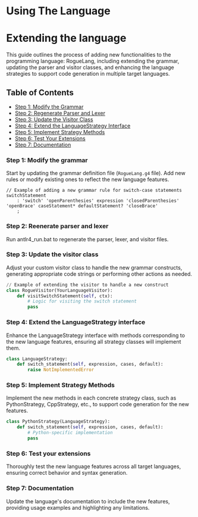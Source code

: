 #   Using The Language



#   Extending the language

This guide outlines the process of adding new functionalities to the programming language: RogueLang, including extending the grammar, updating the parser and visitor classes, and enhancing the language strategies to support code generation in multiple target languages.

## Table of Contents

- [Step 1: Modify the Grammar](#step-1-modify-the-grammar)
- [Step 2: Regenerate Parser and Lexer](#step-2-regenerate-parser-and-lexer)
- [Step 3: Update the Visitor Class](#step-3-update-the-visitor-class)
- [Step 4: Extend the LanguageStrategy Interface](#step-4-extend-the-languagestrategy-interface)
- [Step 5: Implement Strategy Methods](#step-5-implement-strategy-methods)
- [Step 6: Test Your Extensions](#step-6-test-your-extensions)
- [Step 7: Documentation](#step-7-documentation)

###  Step 1: Modify the grammar

Start by updating the grammar definition file (`RogueLang.g4` file). Add new rules or modify existing ones to reflect the new language features.

```antlr
// Example of adding a new grammar rule for switch-case statements
switchStatement
    : 'switch' 'openParenthesies' expression 'closedParenthesies' 'openBrace' caseStatement* defaultStatement? 'closeBrace'
    ;
```

###  Step 2: Reenerate parser and lexer

Run antlr4_run.bat to regenerate the parser, lexer, and visitor files.

###  Step 3: Update the visitor class

Adjust your custom visitor class to handle the new grammar constructs, generating appropriate code strings or performing other actions as needed.

```RogueVisitor.py
// Example of extending the visitor to handle a new construct
class RogueVisitor(YourLanguageVisitor):
    def visitSwitchStatement(self, ctx):
        # Logic for visiting the switch statement
        pass
```

###  Step 4: Extend the LanguageStrategy interface

Enhance the LanguageStrategy interface with methods corresponding to the new language features, ensuring all strategy classes will implement them.

```LanguageStrategy.py
class LanguageStrategy:
    def switch_statement(self, expression, cases, default):
        raise NotImplementedError
```

###  Step 5: Implement Strategy Methods

Implement the new methods in each concrete strategy class, such as PythonStrategy, CppStrategy, etc., to support code generation for the new features.

```PythonStrategy.py
class PythonStrategy(LanguageStrategy):
    def switch_statement(self, expression, cases, default):
        # Python-specific implementation
        pass
```
###  Step 6: Test your extensions

Thoroughly test the new language features across all target languages, ensuring correct behavior and syntax generation.

###  Step 7: Documentation

Update the language's documentation to include the new features, providing usage examples and highlighting any limitations.